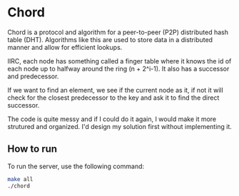 # Chord

Chord is a protocol and algorithm for a peer-to-peer (P2P) distributed hash table (DHT). Algorithms like this are used to store data in a distributed manner and allow for efficient lookups. 

IIRC, each node has something called a finger table where it knows the id of each node up to halfway around the ring (n + 2^i-1). It also has a successor and predecessor. 

If we want to find an element, we see if the current node as it, if not it will check for the closest predecessor to the key and ask it to find the direct successor.

The code is quite messy and if I could do it again, I would make it more strutured and organized. I'd design my solution first without implementing it.

## How to run

To run the server, use the following command:

```bash
make all
./chord
```